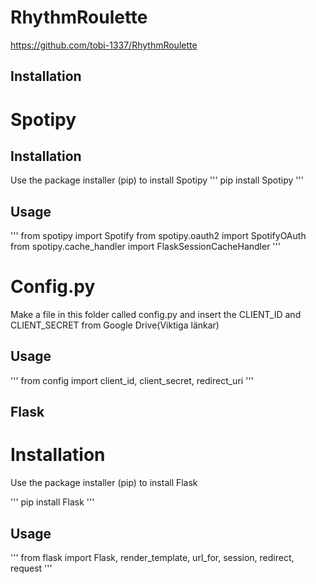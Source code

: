 # RhythmRoulette
https://github.com/tobi-1337/RhythmRoulette
## Installation 

# Spotipy

## Installation

Use the package installer (pip) to install Spotipy
'''
pip install Spotipy
'''

## Usage 
'''
from spotipy import Spotify
from spotipy.oauth2 import SpotifyOAuth 
from spotipy.cache_handler import FlaskSessionCacheHandler
'''

# Config.py
Make a file in this folder called config.py and insert the CLIENT_ID and CLIENT_SECRET from Google Drive(Viktiga länkar)

## Usage
'''
from config import client_id, client_secret, redirect_uri
'''

## Flask
# Installation

Use the package installer (pip) to install Flask

'''
pip install Flask
'''

## Usage
'''
from flask import Flask, render_template, url_for, session, redirect, request
'''